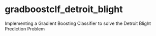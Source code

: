 # gradboostclf_detroit_blight
Implementing a Gradient Boosting Classifier to solve the Detroit Blight Prediction Problem
